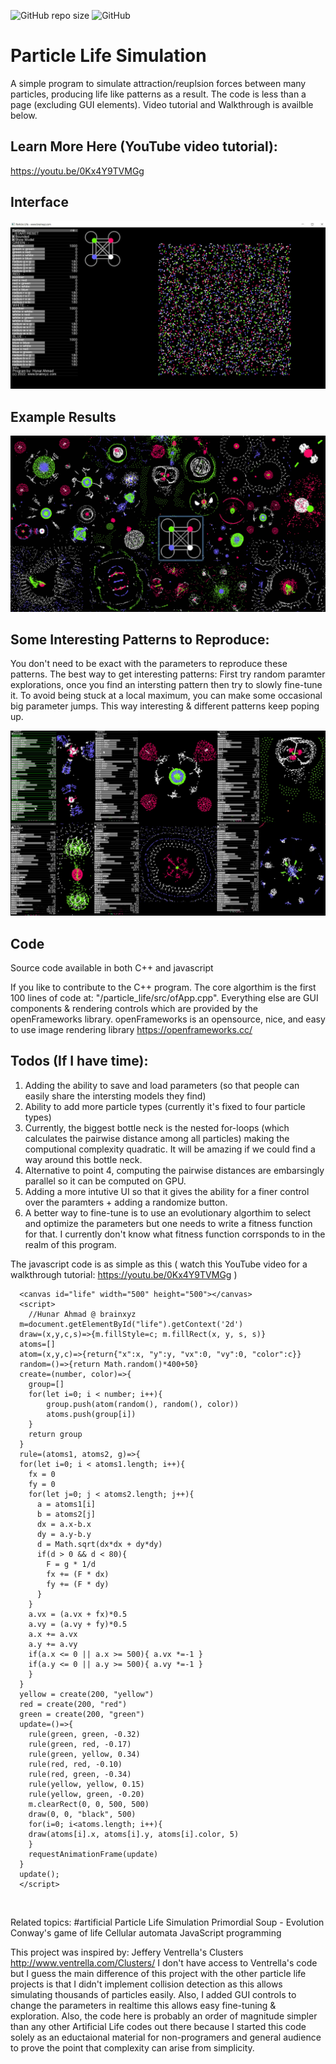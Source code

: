 ![GitHub repo size](https://img.shields.io/github/repo-size/hunar4321/life_code)
![GitHub](https://img.shields.io/github/license/hunar4321/life_code)

# Particle Life Simulation
A simple program to simulate attraction/reuplsion forces between many particles, producing life like patterns as a result. The code is less than a page (excluding GUI elements). Video tutorial and Walkthrough is availble below.

Learn More Here (YouTube video tutorial):
-----------------------------------------------
https://youtu.be/0Kx4Y9TVMGg


Interface
--------------------------------------------------------
![](images/interface.jpg)

Example Results
--------------------------------------------------------
![](images/big_pic.jpg)

Some Interesting Patterns to Reproduce:
-------------------------------------
You don't need to be exact with the parameters to reproduce these patterns. The best way to get interesting patterns: First try random paramter explorations, once you find an intersting pattern then try to slowly fine-tune it. To avoid being stuck at a local maximum, you can make some occasional big parameter jumps. This way interesting & different patterns keep poping up.

![](images/some_patterns.jpg)

Code
----------------
Source code available in both C++ and javascript


If you like to contribute to the C++ program. The core algorthim is the first 100 lines of code at:  "/particle_life/src/ofApp.cpp". Everything else are GUI components & rendering controls which are provided by the openFrameworks library.  openFrameworks is an opensource, nice, and easy to use image rendering library https://openframeworks.cc/

Todos (If I have time):
--------------------
1. Adding the ability to save and load parameters (so that people can easily share the intersting models they find)
2. Ability to add more particle types (currently it's fixed to four particle types)
3. Currently, the biggest bottle neck is the nested for-loops (which calculates the pairwise distance among all particles) making the computional complexity quadratic. It will be amazing if we could find a way around this bottle neck.
4. Alternative to point 4, computing the pairwise distances are embarsingly parallel so it can be computed on GPU.
5. Adding a more intutive UI so that it gives the ability for a finer control over the paramters + adding a randomize button.
6. A better way to fine-tune is to use an evolutionary algorthim to select and optimize the parameters but one needs to write a fitness function for that. I currently don't know what fitness function corrsponds to in the realm of this program.




The javascript code is as simple as this ( watch this YouTube video for a walkthrough tutorial: https://youtu.be/0Kx4Y9TVMGg )
```
  <canvas id="life" width="500" height="500"></canvas>
  <script>
    //Hunar Ahmad @ brainxyz
  m=document.getElementById("life").getContext('2d')
  draw=(x,y,c,s)=>{m.fillStyle=c; m.fillRect(x, y, s, s)}
  atoms=[]
  atom=(x,y,c)=>{return{"x":x, "y":y, "vx":0, "vy":0, "color":c}}
  random=()=>{return Math.random()*400+50}
  create=(number, color)=>{ 
  	group=[]
    for(let i=0; i < number; i++){
	    group.push(atom(random(), random(), color))
	    atoms.push(group[i]) 
	}
    return group 
  }
  rule=(atoms1, atoms2, g)=>{
  for(let i=0; i < atoms1.length; i++){
    fx = 0
    fy = 0
    for(let j=0; j < atoms2.length; j++){
      a = atoms1[i]
      b = atoms2[j]
      dx = a.x-b.x
      dy = a.y-b.y
      d = Math.sqrt(dx*dx + dy*dy)
      if(d > 0 && d < 80){
      	F = g * 1/d
        fx += (F * dx)
        fy += (F * dy)
      }
    } 
    a.vx = (a.vx + fx)*0.5
    a.vy = (a.vy + fy)*0.5
    a.x += a.vx
    a.y += a.vy
    if(a.x <= 0 || a.x >= 500){ a.vx *=-1 }
    if(a.y <= 0 || a.y >= 500){ a.vy *=-1 }
    }
  }
  yellow = create(200, "yellow")
  red = create(200, "red")
  green = create(200, "green")
  update=()=>{
    rule(green, green, -0.32)
    rule(green, red, -0.17)
    rule(green, yellow, 0.34)
    rule(red, red, -0.10)
    rule(red, green, -0.34)
    rule(yellow, yellow, 0.15)
    rule(yellow, green, -0.20)
    m.clearRect(0, 0, 500, 500)
    draw(0, 0, "black", 500)
    for(i=0; i<atoms.length; i++){ 
    draw(atoms[i].x, atoms[i].y, atoms[i].color, 5) 
    }
    requestAnimationFrame(update)
  }
  update();
  </script>

```

</br>


Related topics:
#artificial 
Particle Life Simulation
Primordial Soup - Evolution
Conway's game of life
Cellular automata
JavaScript programming

This project was inspired by: Jeffery Ventrella's Clusters http://www.ventrella.com/Clusters/
I don't have access to Ventrella's code but I guess the main difference of this project with the other particle life projects is that I didn't implement collision detection as this allows simulating thousands of particles easily. Also, I added GUI controls to change the parameters in realtime this allows easy fine-tuning & exploration. Also, the code here is probably an order of magnitude simpler than any other Artificial Life codes out there because I started this code solely as an eductaional material for non-programers and general audience to prove the point that complexity can arise from simplicity.
